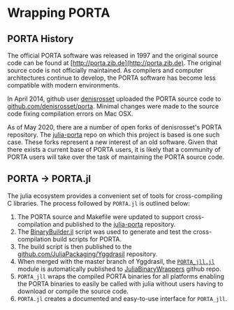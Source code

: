 # Wrapping PORTA

## PORTA History

The official PORTA software was released in 1997 and the original source
code can be found at [http://porta.zib.de](http://porta.zib.de). The original
source code is not officially maintained. As compilers and computer architectures
continue to develop, the PORTA software has become less compatible with modern environments.

In April 2014, github user [denisrosset](https://github.com/denisrosset) uploaded the PORTA source code to [github.com/denisrosset/porta](https://github.com/denisrosset/porta).
Minimal changes were made to the source code fixing compilation errors on Mac OSX.

As of May 2020, there are a number of open forks of denisrosset's PORTA repository.
The [julia-porta](https://github.com/bdoolittle/julia-porta) repo on which this project is based is one such case.
These forks represent a new interest of an old software. Given that there exists
a current base of PORTA users, it is likely that a community of PORTA users will
take over the task of maintaining the PORTA source code.


## PORTA -> PORTA.jl

The julia ecosystem provides a convenient set of tools for cross-compiling C libraries.
The process followed by `PORTA.jl` is outlined below:

1. The PORTA source and Makefile were updated to support cross-compilation and published to the [julia-porta](https://github.com/bdoolittle/julia-porta) repository.
2. The [BinaryBuilder.jl](https://github.com/JuliaPackaging/BinaryBuilder.jl) script was used to generate and test the cross-compilation build scripts for PORTA.
3. The build script is then published to the [github.com/JuliaPackaging/Yggdrasil](https://github.com/JuliaPackaging/Yggdrasil/tree/master/P/PORTA) repository.
4. When merged with the master branch of Yggdrasil, the [`PORTA_jll.jl`](https://github.com/JuliaBinaryWrappers/PORTA_jll.jl) module is automatically published to [JuliaBinaryWrappers](https://github.com/JuliaBinaryWrappers/) github repo.
5. `PORTA_jll` wraps the compiled PORTA binaries for all platforms enabling the PORTA binaries to easily be called with julia without users having to download or compile the source code.
6. `PORTA.jl` creates a documented and easy-to-use interface for `PORTA_jll`.
